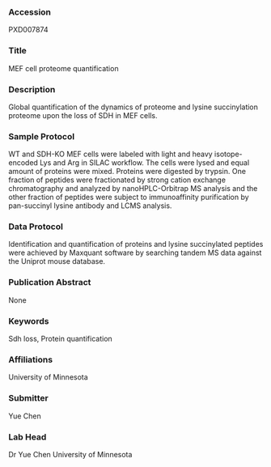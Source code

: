### Accession
PXD007874

### Title
MEF cell proteome quantification

### Description
Global quantification of the dynamics of proteome and lysine succinylation proteome upon the loss of SDH in MEF cells.

### Sample Protocol
WT and SDH-KO MEF cells were labeled with light and heavy isotope-encoded Lys and Arg in SILAC workflow. The cells were lysed and equal amount of proteins were mixed. Proteins were digested by trypsin. One fraction of peptides were fractionated by strong cation exchange chromatography and analyzed by nanoHPLC-Orbitrap MS analysis and the other fraction of peptides were subject to immunoaffinity purification by pan-succinyl lysine antibody and LCMS analysis.

### Data Protocol
Identification and quantification of proteins and lysine succinylated peptides were achieved by Maxquant software by searching tandem MS data against the Uniprot mouse database.

### Publication Abstract
None

### Keywords
Sdh loss, Protein quantification

### Affiliations
University of Minnesota

### Submitter
Yue Chen

### Lab Head
Dr Yue Chen
University of Minnesota


